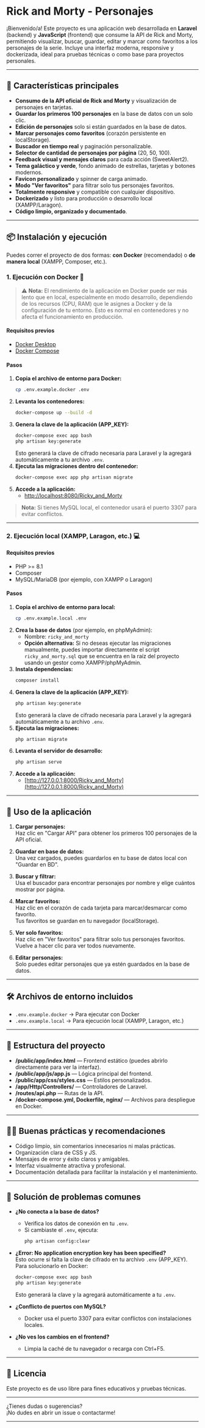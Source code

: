 # Rick and Morty - Personajes

¡Bienvenido/a! Este proyecto es una aplicación web desarrollada en **Laravel** (backend) y **JavaScript** (frontend) que consume la API de Rick and Morty, permitiendo visualizar, buscar, guardar, editar y marcar como favoritos a los personajes de la serie. Incluye una interfaz moderna, responsive y dockerizada, ideal para pruebas técnicas o como base para proyectos personales.

---

## 🚀 Características principales

- **Consumo de la API oficial de Rick and Morty** y visualización de personajes en tarjetas.
- **Guardar los primeros 100 personajes** en la base de datos con un solo clic.
- **Edición de personajes** solo si están guardados en la base de datos.
- **Marcar personajes como favoritos** (corazón persistente en localStorage).
- **Buscador en tiempo real** y paginación personalizable.
- **Selector de cantidad de personajes por página** (20, 50, 100).
- **Feedback visual y mensajes claros** para cada acción (SweetAlert2).
- **Tema galáctico y verde**, fondo animado de estrellas, tarjetas y botones modernos.
- **Favicon personalizado** y spinner de carga animado.
- **Modo "Ver favoritos"** para filtrar solo tus personajes favoritos.
- **Totalmente responsive** y compatible con cualquier dispositivo.
- **Dockerizado** y listo para producción o desarrollo local (XAMPP/Laragon).
- **Código limpio, organizado y documentado**.

---

## 📦 Instalación y ejecución

Puedes correr el proyecto de dos formas: **con Docker** (recomendado) o **de manera local** (XAMPP, Composer, etc.).

### 1. Ejecución con Docker 🐳

> ⚠️ **Nota:** El rendimiento de la aplicación en Docker puede ser más lento que en local, especialmente en modo desarrollo, dependiendo de los recursos (CPU, RAM) que le asignes a Docker y de la configuración de tu entorno. Esto es normal en contenedores y no afecta el funcionamiento en producción.

#### Requisitos previos
- [Docker Desktop](https://www.docker.com/products/docker-desktop)
- [Docker Compose](https://docs.docker.com/compose/install/)

#### Pasos

1. **Copia el archivo de entorno para Docker:**
   ```bash
   cp .env.example.docker .env
   ```
2. **Levanta los contenedores:**
   ```bash
   docker-compose up --build -d
   ```
3. **Genera la clave de la aplicación (APP_KEY):**
   ```bash
   docker-compose exec app bash
   php artisan key:generate
   ```
   Esto generará la clave de cifrado necesaria para Laravel y la agregará automáticamente a tu archivo `.env`.
4. **Ejecuta las migraciones dentro del contenedor:**
   ```bash
   docker-compose exec app php artisan migrate
   ```
5. **Accede a la aplicación:**
   - [http://localhost:8080/Ricky_and_Morty](http://localhost:8080/Ricky_and_Morty)

> **Nota:** Si tienes MySQL local, el contenedor usará el puerto 3307 para evitar conflictos.

---

### 2. Ejecución local (XAMPP, Laragon, etc.) 💻

#### Requisitos previos
- PHP >= 8.1
- Composer
- MySQL/MariaDB (por ejemplo, con XAMPP o Laragon)

#### Pasos

1. **Copia el archivo de entorno para local:**
   ```bash
   cp .env.example.local .env
   ```
2. **Crea la base de datos** (por ejemplo, en phpMyAdmin):
   - Nombre: `ricky_and_morty`
   - **Opción alternativa:** Si no deseas ejecutar las migraciones manualmente, puedes importar directamente el script `ricky_and_morty.sql` que se encuentra en la raíz del proyecto usando un gestor como XAMPP/phpMyAdmin.
3. **Instala dependencias:**
   ```bash
   composer install
   ```
4. **Genera la clave de la aplicación (APP_KEY):**
   ```bash
   php artisan key:generate
   ```
   Esto generará la clave de cifrado necesaria para Laravel y la agregará automáticamente a tu archivo `.env`.
5. **Ejecuta las migraciones:**
   ```bash
   php artisan migrate
   ```
6. **Levanta el servidor de desarrollo:**
   ```bash
   php artisan serve
   ```
7. **Accede a la aplicación:**
   - [http://127.0.0.1:8000/Ricky_and_Morty](http://127.0.0.1:8000/Ricky_and_Morty)

---

## 📝 Uso de la aplicación

1. **Cargar personajes:**  
   Haz clic en "Cargar API" para obtener los primeros 100 personajes de la API oficial.

2. **Guardar en base de datos:**  
   Una vez cargados, puedes guardarlos en tu base de datos local con "Guardar en BD".

3. **Buscar y filtrar:**  
   Usa el buscador para encontrar personajes por nombre y elige cuántos mostrar por página.

4. **Marcar favoritos:**  
   Haz clic en el corazón de cada tarjeta para marcar/desmarcar como favorito.  
   Tus favoritos se guardan en tu navegador (localStorage).

5. **Ver solo favoritos:**  
   Haz clic en "Ver favoritos" para filtrar solo tus personajes favoritos.  
   Vuelve a hacer clic para ver todos nuevamente.

6. **Editar personajes:**  
   Solo puedes editar personajes que ya estén guardados en la base de datos.

---

## 🛠️ Archivos de entorno incluidos

- `.env.example.docker` → Para ejecutar con Docker
- `.env.example.local`  → Para ejecución local (XAMPP, Laragon, etc.)

---

## 🧩 Estructura del proyecto

- **/public/app/index.html** — Frontend estático (puedes abrirlo directamente para ver la interfaz).
- **/public/app/js/app.js** — Lógica principal del frontend.
- **/public/app/css/styles.css** — Estilos personalizados.
- **/app/Http/Controllers/** — Controladores de Laravel.
- **/routes/api.php** — Rutas de la API.
- **/docker-compose.yml, Dockerfile, nginx/** — Archivos para despliegue en Docker.

---

## 🧑‍💻 Buenas prácticas y recomendaciones

- Código limpio, sin comentarios innecesarios ni malas prácticas.
- Organización clara de CSS y JS.
- Mensajes de error y éxito claros y amigables.
- Interfaz visualmente atractiva y profesional.
- Documentación detallada para facilitar la instalación y el mantenimiento.

---

## 🐞 Solución de problemas comunes

- **¿No conecta a la base de datos?**  
  - Verifica los datos de conexión en tu `.env`.
  - Si cambiaste el `.env`, ejecuta:  
    ```bash
    php artisan config:clear
    ```

- **¿Error: No application encryption key has been specified?**  
  Esto ocurre si falta la clave de cifrado en tu archivo `.env` (APP_KEY). Para solucionarlo en Docker:
  ```bash
  docker-compose exec app bash
  php artisan key:generate
  ```
  Esto generará la clave y la agregará automáticamente a tu `.env`.

- **¿Conflicto de puertos con MySQL?**  
  - Docker usa el puerto 3307 para evitar conflictos con instalaciones locales.

- **¿No ves los cambios en el frontend?**  
  - Limpia la caché de tu navegador o recarga con Ctrl+F5.

---

## 📄 Licencia

Este proyecto es de uso libre para fines educativos y pruebas técnicas.

---

¿Tienes dudas o sugerencias?  
¡No dudes en abrir un issue o contactarme!  

---
